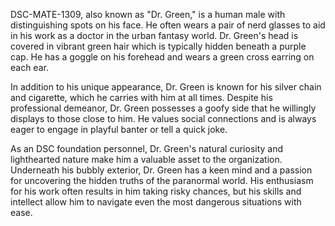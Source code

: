 DSC-MATE-1309, also known as "Dr. Green," is a human male with distinguishing spots on his face. He often wears a pair of nerd glasses to aid in his work as a doctor in the urban fantasy world. Dr. Green's head is covered in vibrant green hair which is typically hidden beneath a purple cap. He has a goggle on his forehead and wears a green cross earring on each ear. 

In addition to his unique appearance, Dr. Green is known for his silver chain and cigarette, which he carries with him at all times. Despite his professional demeanor, Dr. Green possesses a goofy side that he willingly displays to those close to him. He values social connections and is always eager to engage in playful banter or tell a quick joke. 

As an DSC foundation personnel, Dr. Green's natural curiosity and lighthearted nature make him a valuable asset to the organization. Underneath his bubbly exterior, Dr. Green has a keen mind and a passion for uncovering the hidden truths of the paranormal world. His enthusiasm for his work often results in him taking risky chances, but his skills and intellect allow him to navigate even the most dangerous situations with ease.